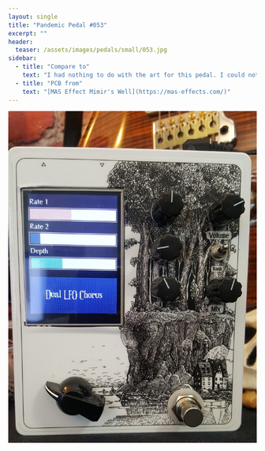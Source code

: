 ```yaml
---
layout: single
title: "Pandemic Pedal #053"
excerpt: ""
header:
  teaser: /assets/images/pedals/small/053.jpg
sidebar:
  - title: "Compare to"
    text: "I had nothing to do with the art for this pedal. I could not improve on this. I really like MAS Effects chosen art and he was good enough to include the sticker with my partial kit. I have been having fun playing with the sounds this has. I am going to use it to learn more about digital pedals. The only indication that it is made by me is the elephant on the bottom of the pedal instead of the MAS."
  - title: "PCB from"
    text: "[MAS Effect Mimir's Well](https://mas-effects.com/)"
---
```


![header](/assets/images/pedals/053.jpg)
